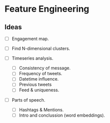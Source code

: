 # Feature Engineering

## Ideas

- [ ] Engagement map.

- [ ] Find N-dimensional clusters.

- [ ] Timeseries analysis.
    - [ ] Consistency of message.
    - [ ] Frequency of tweets.
    - [ ] Datetime influence.
    - [ ] Previous tweets
    - [ ] Feed & uniqueness.

- [ ] Parts of speech.
    - [ ] Hashtags & Mentions.
    - [ ] Intro and conclussion (word embeddings).
